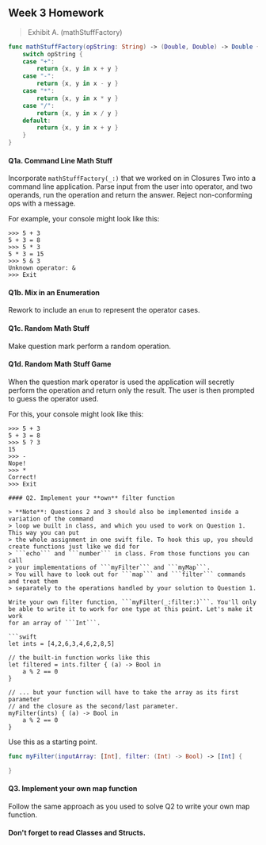 ## Week 3 Homework


> Exhibit A. (mathStuffFactory)

```swift
func mathStuffFactory(opString: String) -> (Double, Double) -> Double {
    switch opString {
    case "+":
        return {x, y in x + y }
    case "-":
        return {x, y in x - y }
    case "*":
        return {x, y in x * y }
    case "/":
        return {x, y in x / y }
    default:
        return {x, y in x + y }
    }
}
```

#### Q1a. Command Line Math Stuff
Incorporate ```mathStuffFactory(_:)``` that we worked on in Closures Two into
a  command line application. Parse input from the user into operator, and two operands,
run the operation and return the answer.  Reject non-conforming ops with a message.

For example, your console might look like this:

```
>>> 5 + 3
5 + 3 = 8
>>> 5 * 3
5 * 3 = 15
>>> 5 & 3
Unknown operator: &
>>> Exit
```

#### Q1b. Mix in an Enumeration

Rework to include an ```enum``` to represent the operator cases.

#### Q1c. Random Math Stuff

Make question mark perform a random operation.

#### Q1d. Random Math Stuff Game

When the question mark operator is used the application will secretly perform
the operation and return only the result. The user is then prompted to guess the
operator used.

For this, your console might look like this:

```
>>> 5 + 3
5 + 3 = 8
>>> 5 ? 3
15
>>> -
Nope!
>>> *
Correct!
>>> Exit

#### Q2. Implement your **own** filter function

> **Note**: Questions 2 and 3 should also be implemented inside a variation of the command
> loop we built in class, and which you used to work on Question 1. This way you can put
> the whole assignment in one swift file. To hook this up, you should create functions just like we did for
> ```echo``` and ```number``` in class. From those functions you can call
> your implementations of ```myFilter``` and ```myMap```.
> You will have to look out for ```map``` and ```filter``` commands and treat them
> separately to the operations handled by your solution to Question 1.

Write your own filter function, ```myFilter(_:filter:)```. You'll only
be able to write it to work for one type at this point. Let's make it work
for an array of ```Int```.

```swift
let ints = [4,2,6,3,4,6,2,8,5]

// the built-in function works like this
let filtered = ints.filter { (a) -> Bool in
    a % 2 == 0
}

// ... but your function will have to take the array as its first parameter
// and the closure as the second/last parameter.
myFilter(ints) { (a) -> Bool in
    a % 2 == 0
}
```

Use this as a starting point.

```swift
func myFilter(inputArray: [Int], filter: (Int) -> Bool) -> [Int] {

}
```

#### Q3. Implement your **own** map function

Follow the same approach as you used to solve Q2 to write your own map function.


#### Don't forget to read Classes and Structs.

